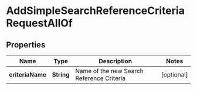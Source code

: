 

# AddSimpleSearchReferenceCriteriaRequestAllOf


## Properties

| Name | Type | Description | Notes |
|------------ | ------------- | ------------- | -------------|
|**criteriaName** | **String** | Name of the new Search Reference Criteria |  [optional] |




